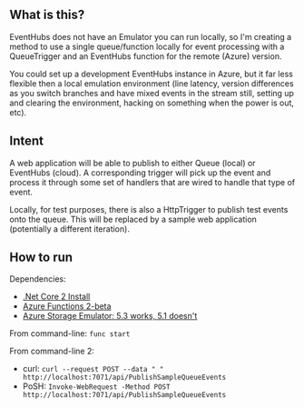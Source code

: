 What is this?
--------------------

EventHubs does not have an Emulator you can run locally, so I'm creating 
a method to use a single queue/function locally for event processing with
a QueueTrigger and an EventHubs function for the remote (Azure) version.

You could set up a development EventHubs instance in Azure, but it far
less flexible then a local emulation environment (line latency, version
differences as you switch branches and have mixed events in the stream
still, setting up and clearing the environment, hacking on something
when the power is out, etc).

Intent
-------------

A web application will be able to publish to either Queue (local) or 
EventHubs (cloud). A corresponding trigger will pick up the event and
process it through some set of handlers that are wired to handle that 
type of event.

Locally, for test purposes, there is also a HttpTrigger to publish
test events onto the queue. This will be replaced by a sample web 
application (potentially a different iteration).

How to run
-------------

Dependencies:

* [.Net Core 2 Install](https://www.microsoft.com/net/learn/get-started/windows)
* [Azure Functions 2-beta](https://docs.microsoft.com/en-us/azure/azure-functions/functions-run-local)
* [Azure Storage Emulator: 5.3 works, 5.1 doesn't](https://docs.microsoft.com/en-us/azure/storage/common/storage-use-emulator)

From command-line: `func start`

From command-line 2: 

* curl: `curl --request POST --data " " http://localhost:7071/api/PublishSampleQueueEvents`
* PoSH: `Invoke-WebRequest -Method POST http://localhost:7071/api/PublishSampleQueueEvents`
